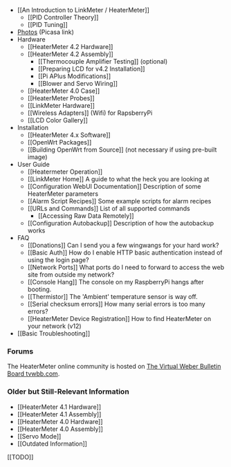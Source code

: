 * [[An Introduction to LinkMeter / HeaterMeter]]
    * [[PID Controller Theory]]
    * [[PID Tuning]]
* [Photos](https://picasaweb.google.com/capnbry/HeaterMeter) (Picasa link)
* Hardware
    * [[HeaterMeter 4.2 Hardware]]
    * [[HeaterMeter 4.2 Assembly]]
      * [[Thermocouple Amplifier Testing]] (optional)
      * [[Preparing LCD for v4.2 Installation]]
      * [[Pi APlus Modifications]]
      * [[Blower and Servo Wiring]]
    * [[HeaterMeter 4.0 Case]]
    * [[HeaterMeter Probes]]
    * [[LinkMeter Hardware]]
    * [[Wireless Adapters]] (Wifi) for RapsberryPi
    * [[LCD Color Gallery]]
* Installation
    * [[HeaterMeter 4.x Software]]
    * [[OpenWrt Packages]]
    * [[Building OpenWrt from Source]] (not necessary if using pre-built image)
* User Guide
    * [[Heatermeter Operation]]
    * [[LinkMeter Home]] A guide to what the heck you are looking at
    * [[Configuration WebUI Documentation]] Description of some HeaterMeter parameters
    * [[Alarm Script Recipes]] Some example scripts for alarm recipes
    * [[URLs and Commands]] List of all supported commands
      * [[Accessing Raw Data Remotely]]
    * [[Configuration Autobackup]] Description of how the autobackup works
* FAQ
    * [[Donations]] Can I send you a few wingwangs for your hard work?
    * [[Basic Auth]] How do I enable HTTP basic authentication instead of using the login page?
    * [[Network Ports]] What ports do I need to forward to access the web site from outside my network?
    * [[Console Hang]] The console on my RaspberryPi hangs after booting.
    * [[Thermistor]] The 'Ambient' temperature sensor is way off.
    * [[Serial checksum errors]] How many serial errors is too many errors?
    * [[HeaterMeter Device Registration]] How to find HeaterMeter on your network (v12)
* [[Basic Troubleshooting]]

### Forums
The HeaterMeter online community is hosted on [The Virtual Weber Bulletin Board tvwbb.com](http://tvwbb.com/forumdisplay.php?85-HeaterMeter-DIY-BBQ-Controller).

### Older but Still-Relevant Information
  * [[HeaterMeter 4.1 Hardware]]
  * [[HeaterMeter 4.1 Assembly]]
  * [[HeaterMeter 4.0 Hardware]]
  * [[HeaterMeter 4.0 Assembly]]
  * [[Servo Mode]]
  * [[Outdated Information]]

[[TODO]]